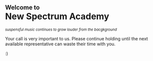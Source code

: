 <link id="MarkdownCSS" rel="stylesheet" href="https://newspectrum.w3spaces.com/Assets/StyleSheets/MarkdownCSS-index.css" type="text/css">

<!-- Yes, that ⬆️ ID says "MarkdownCSS" 
	(Markdown knows how to party too, just not with corporate site hosts) -->

# <small><small>Welcome to</small></small><br >New Spectrum Academy

<small><i>suspensful music continues to grow louder from the bacgkground</i></small>

Your call is very important to us. Please continue holding until the next available representative can waste their time with you.

:)



